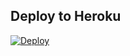 ## Deploy to Heroku

[![Deploy](https://www.herokucdn.com/deploy/button.svg)](https://heroku.com/deploy?template=https://github.com/gurpreetsingh00885/twibot/tree/master)

